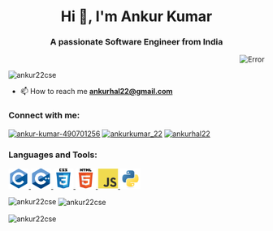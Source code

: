 <h1 align="center">Hi 👋, I'm Ankur Kumar</h1>
<h3 align="center">A passionate Software Engineer from India</h3>
<p align=right><img width="400" alt="Error"  src="https://camo.githubusercontent.com/c1dcb74cc1c1835b1d716f5051499a2814c683c806b15f04b0eba492863703e9/68747470733a2f2f63646e2e6472696262626c652e636f6d2f75736572732f3733303730332f73637265656e73686f74732f363538313234332f6176656e746f2e676966"</p>

<p align="left"> <img src="https://komarev.com/ghpvc/?username=ankur22cse&label=Profile%20views&color=0e75b6&style=flat" alt="ankur22cse" /> </p>

- 📫 How to reach me **ankurhal22@gmail.com**

<h3 align="left">Connect with me:</h3>
<p align="left">
<a href="https://linkedin.com/in/ankur-kumar-490701256" target="blank"><img align="center" src="https://raw.githubusercontent.com/rahuldkjain/github-profile-readme-generator/master/src/images/icons/Social/linked-in-alt.svg" alt="ankur-kumar-490701256" height="30" width="40" /></a>
<a href="https://instagram.com/ankurkumar_22" target="blank"><img align="center" src="https://raw.githubusercontent.com/rahuldkjain/github-profile-readme-generator/master/src/images/icons/Social/instagram.svg" alt="ankurkumar_22" height="30" width="40" /></a>
<a href="https://www.hackerrank.com/ankurhal22" target="blank"><img align="center" src="https://raw.githubusercontent.com/rahuldkjain/github-profile-readme-generator/master/src/images/icons/Social/hackerrank.svg" alt="ankurhal22" height="30" width="40" /></a>
</p>

<h3 align="left">Languages and Tools:</h3>
<p align="left"> <a href="https://www.cprogramming.com/" target="_blank" rel="noreferrer"> <img src="https://raw.githubusercontent.com/devicons/devicon/master/icons/c/c-original.svg" alt="c" width="40" height="40"/> </a> <a href="https://www.w3schools.com/cpp/" target="_blank" rel="noreferrer"> <img src="https://raw.githubusercontent.com/devicons/devicon/master/icons/cplusplus/cplusplus-original.svg" alt="cplusplus" width="40" height="40"/> </a> <a href="https://www.w3schools.com/css/" target="_blank" rel="noreferrer"> <img src="https://raw.githubusercontent.com/devicons/devicon/master/icons/css3/css3-original-wordmark.svg" alt="css3" width="40" height="40"/> </a> <a href="https://www.w3.org/html/" target="_blank" rel="noreferrer"> <img src="https://raw.githubusercontent.com/devicons/devicon/master/icons/html5/html5-original-wordmark.svg" alt="html5" width="40" height="40"/> </a> <a href="https://developer.mozilla.org/en-US/docs/Web/JavaScript" target="_blank" rel="noreferrer"> <img src="https://raw.githubusercontent.com/devicons/devicon/master/icons/javascript/javascript-original.svg" alt="javascript" width="40" height="40"/> </a> <a href="https://www.python.org" target="_blank" rel="noreferrer"> <img src="https://raw.githubusercontent.com/devicons/devicon/master/icons/python/python-original.svg" alt="python" width="40" height="40"/> </a> </p>

<p><img align="left" src="https://github-readme-stats.vercel.app/api/top-langs?username=ankur22cse&show_icons=true&locale=en&layout=compact" alt="ankur22cse" /></p>

<p>&nbsp;<img align="center" src="https://github-readme-stats.vercel.app/api?username=ankur22cse&show_icons=true&locale=en" alt="ankur22cse" /></p>

<p><img align="center" src="https://github-readme-streak-stats.herokuapp.com/?user=Ankur22CSE&" alt="ankur22cse" /></p>

